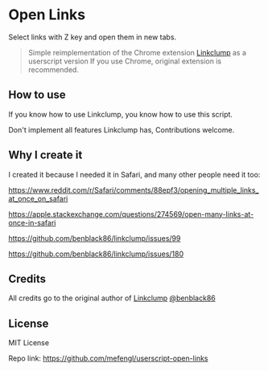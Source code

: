 # Open Links

Select links with Z key and open them in new tabs.

> Simple reimplementation of the Chrome extension [Linkclump](https://github.com/benblack86/linkclump) as a userscript version
> If you use Chrome, original extension is recommended.

## How to use

If you know how to use Linkclump, you know how to use this script.

Don't implement all features Linkclump has, Contributions welcome.

## Why I create it

I created it because I needed it in Safari, and many other people need it too:

https://www.reddit.com/r/Safari/comments/88epf3/opening_multiple_links_at_once_on_safari

https://apple.stackexchange.com/questions/274569/open-many-links-at-once-in-safari

https://github.com/benblack86/linkclump/issues/99

https://github.com/benblack86/linkclump/issues/180

## Credits

All credits go to the original author of [Linkclump](https://github.com/benblack86/linkclump) [@benblack86](https://github.com/benblack86)

## License

MIT License

Repo link: https://github.com/mefengl/userscript-open-links
